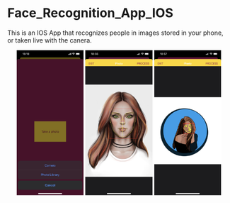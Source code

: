 # Face_Recognition_App_IOS

This is an IOS App that recognizes people in images stored in your phone, or taken live with the canera.


<p align="center" >
  <img src='./2.jpg' width=30% />
   <img src='./1.jpg' width=30% />
   <img src='./7.jpg' width=30% />
</p>
